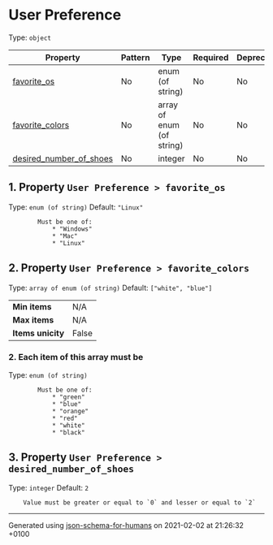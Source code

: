 

# User Preference

Type: `object`

| Property | Pattern | Type | Required | Deprecated | Additional | Description |
| -------- | ------- | ---- | -------- | ---------- | ---------- | ----------- |
| [favorite_os](#favorite_os)|No|enum (of string)|No|No| No|-|
| [favorite_colors](#favorite_colors)|No|array of enum (of string)|No|No| No|-|
| [desired_number_of_shoes](#desired_number_of_shoes)|No|integer|No|No| No|-|

##  <a name="favorite_os"></a>1.  Property `User Preference > favorite_os`

Type: `enum (of string)`
         Default: `"Linux"`

            Must be one of:
                * "Windows"
                * "Mac"
                * "Linux"

##  <a name="favorite_colors"></a>2.  Property `User Preference > favorite_colors`

Type: `array of enum (of string)`
         Default: `["white", "blue"]`

<table>
 	<tr>
    <td><b>Min items</b></td>
    <td>N/A</td>
 	</tr>
	<tr>
    <td><b>Max items</b></td>
    <td>N/A</td>
	</tr>
	<tr>
    <td><b>Items unicity</b></td>
    <td>False</td>
 	</tr>
</table>

###  2. Each item of this array must be

Type: `enum (of string)`

            Must be one of:
                * "green"
                * "blue"
                * "orange"
                * "red"
                * "white"
                * "black"

##  <a name="desired_number_of_shoes"></a>3.  Property `User Preference > desired_number_of_shoes`

Type: `integer`
         Default: `2`

        Value must be greater or equal to `0` and lesser or equal to `2`

----------------------------------------------------------------------------------------------------------------------------
Generated using [json-schema-for-humans](https://github.com/coveooss/json-schema-for-humans) on 2021-02-02 at 21:26:32 +0100
